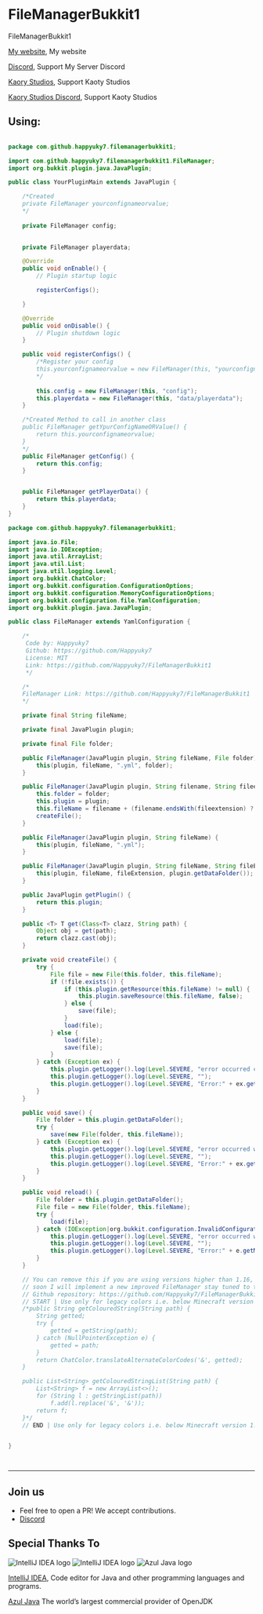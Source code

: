 # FileManagerBukkit1
FileManagerBukkit1

[My website](https://happyrogelio7.xyz), My website 

[Discord](https://discord.gg/3EebYUyeUX), Support My Server Discord

[Kaory Studios](https://kaorystudios.xyz), Support Kaoty Studios

[Kaory Studios Discord](https://discord.gg/Gw7m8kC), Support Kaoty Studios

## Using:
```java

package com.github.happyuky7.filemanagerbukkit1;

import com.github.happyuky7.filemanagerbukkit1.FileManager;
import org.bukkit.plugin.java.JavaPlugin;

public class YourPluginMain extends JavaPlugin {

    /*Created 
    private FileManager yourconfignameorvalue;
    */
    
    private FileManager config;
    

    private FileManager playerdata;

    @Override
    public void onEnable() {
        // Plugin startup logic

        registerConfigs();

    }

    @Override
    public void onDisable() {
        // Plugin shutdown logic
    }

    public void registerConfigs() {
        /*Register your config
        this.yourconfignameorvalue = new FileManager(this, "yourconfignameorvalue");
        */
        
        this.config = new FileManager(this, "config");
        this.playerdata = new FileManager(this, "data/playerdata");
    }

    /*Created Method to call in another class
    public FileManager getYpurConfigNameORValue() {
        return this.yourconfignameorvalue;
    }
    */
    public FileManager getConfig() {
        return this.config;
    }


    public FileManager getPlayerData() {
        return this.playerdata;
    }
}


```


```java
package com.github.happyuky7.filemanagerbukkit1;

import java.io.File;
import java.io.IOException;
import java.util.ArrayList;
import java.util.List;
import java.util.logging.Level;
import org.bukkit.ChatColor;
import org.bukkit.configuration.ConfigurationOptions;
import org.bukkit.configuration.MemoryConfigurationOptions;
import org.bukkit.configuration.file.YamlConfiguration;
import org.bukkit.plugin.java.JavaPlugin;

public class FileManager extends YamlConfiguration {

    /*
     Code by: Happyuky7
     Github: https://github.com/Happyuky7
     License: MIT
     Link: https://github.com/Happyuky7/FileManagerBukkit1
     */

    /*
    FileManager Link: https://github.com/Happyuky7/FileManagerBukkit1
    */

    private final String fileName;

    private final JavaPlugin plugin;

    private final File folder;

    public FileManager(JavaPlugin plugin, String fileName, File folder) {
        this(plugin, fileName, ".yml", folder);
    }

    public FileManager(JavaPlugin plugin, String filename, String fileextension, File folder) {
        this.folder = folder;
        this.plugin = plugin;
        this.fileName = filename + (filename.endsWith(fileextension) ? "" : fileextension);
        createFile();
    }

    public FileManager(JavaPlugin plugin, String fileName) {
        this(plugin, fileName, ".yml");
    }

    public FileManager(JavaPlugin plugin, String fileName, String fileExtension) {
        this(plugin, fileName, fileExtension, plugin.getDataFolder());
    }

    public JavaPlugin getPlugin() {
        return this.plugin;
    }

    public <T> T get(Class<T> clazz, String path) {
        Object obj = get(path);
        return clazz.cast(obj);
    }

    private void createFile() {
        try {
            File file = new File(this.folder, this.fileName);
            if (!file.exists()) {
                if (this.plugin.getResource(this.fileName) != null) {
                    this.plugin.saveResource(this.fileName, false);
                } else {
                    save(file);
                }
                load(file);
            } else {
                load(file);
                save(file);
            }
        } catch (Exception ex) {
            this.plugin.getLogger().log(Level.SEVERE, "error occurred creating the " + this.fileName + " file");
            this.plugin.getLogger().log(Level.SEVERE, "");
            this.plugin.getLogger().log(Level.SEVERE, "Error:" + ex.getMessage());
        }
    }

    public void save() {
        File folder = this.plugin.getDataFolder();
        try {
            save(new File(folder, this.fileName));
        } catch (Exception ex) {
            this.plugin.getLogger().log(Level.SEVERE, "error occurred while saving the " + this.fileName + " file");
            this.plugin.getLogger().log(Level.SEVERE, "");
            this.plugin.getLogger().log(Level.SEVERE, "Error:" + ex.getMessage());
        }
    }

    public void reload() {
        File folder = this.plugin.getDataFolder();
        File file = new File(folder, this.fileName);
        try {
            load(file);
        } catch (IOException|org.bukkit.configuration.InvalidConfigurationException e) {
            this.plugin.getLogger().log(Level.SEVERE, "error occurred while reloading the " + this.fileName + " file");
            this.plugin.getLogger().log(Level.SEVERE, "");
            this.plugin.getLogger().log(Level.SEVERE, "Error:" + e.getMessage());
        }
    }

    // You can remove this if you are using versions higher than 1.16, 
    // soon I will implement a new improved FileManager stay tuned to the 
    // Github repository: https://github.com/Happyuky7/FileManagerBukkit1
    // START | Use only for legacy colors i.e. below Minecraft version 1.16.X
    /*public String getColouredString(String path) {
        String getted;
        try {
            getted = getString(path);
        } catch (NullPointerException e) {
            getted = path;
        }
        return ChatColor.translateAlternateColorCodes('&', getted);
    }

    public List<String> getColouredStringList(String path) {
        List<String> f = new ArrayList<>();
        for (String l : getStringList(path))
            f.add(l.replace('&', '&'));
        return f;
    }*/
    // END | Use only for legacy colors i.e. below Minecraft version 1.16.X


}




```

---

## Join us

* Feel free to open a PR! We accept contributions.
* [Discord](https://discord.gg/3EebYUyeUX)

## Special Thanks To

![IntelliJ IDEA logo](https://resources.jetbrains.com/storage/products/company/brand/logos/IntelliJ_IDEA_icon.png?size=100px)
![IntelliJ IDEA logo](https://resources.jetbrains.com/storage/products/company/brand/logos/IntelliJ_IDEA.png)
![Azul Java logo](https://www.azul.com/wp-content/themes/azul/dist/img/logo.svg)


[IntelliJ IDEA](https://www.jetbrains.com/idea/), Code editor for Java and other programming languages and programs.

[Azul Java](https://www.azul.com/) The world’s largest commercial provider of OpenJDK
